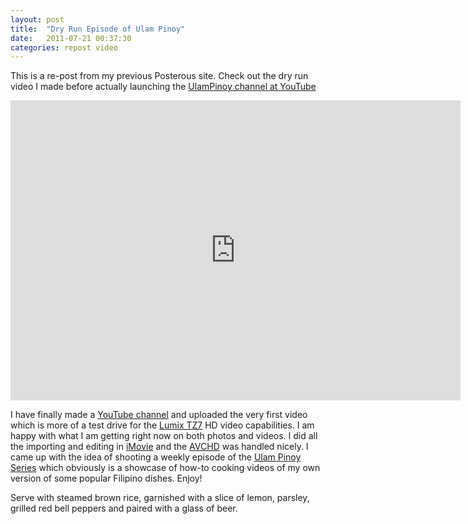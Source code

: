 ```yaml
---
layout: post
title:  "Dry Run Episode of Ulam Pinoy"
date:   2011-07-21 00:37:30
categories: repost video
---
```


This is a re-post from my previous Posterous site. Check out the dry run video I made before actually launching the [UlamPinoy channel at YouTube][5]

<iframe src="http://www.youtube.com/embed/LIyRxc1d5qw?wmode=opaque" frameborder="0" width="720" height="480"></iframe>

I have finally made a [YouTube channel][1] and uploaded the very first video which is more of a test drive for the [Lumix TZ7][2] HD video capabilities. I am happy with what I am getting right now on both photos and videos. I did all the importing and editing in [iMovie][3] and the [AVCHD][4] was handled nicely. I came up with the idea of shooting a weekly episode of the [Ulam Pinoy Series][1] which obviously is a showcase of how-to cooking videos of my own version of some popular Filipino dishes. Enjoy!

Serve with steamed brown rice, garnished with a slice of lemon, parsley, grilled red bell peppers and paired with a glass of beer.

[1]:http://www.youtube.com/pixeleden
[2]:http://www.panasonic.co.uk/html/en_GB/Products/LUMIX+Digital+Cameras/Overview/LUMIX+TZ7+-+Some+things+are+unexpected/2379650/index.html
[3]:http://www.apple.com/ilife/imovie/
[4]:http://en.wikipedia.org/wiki/AVCHD
[5]:https://www.youtube.com/user/ulampinoy
